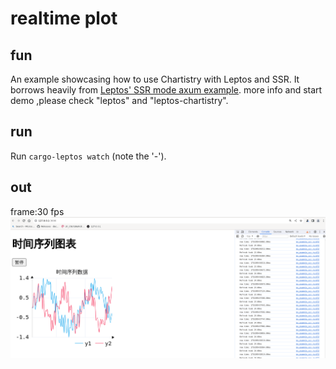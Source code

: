 # realtime plot

## fun
An example showcasing how to use Chartistry with Leptos and SSR. It borrows heavily from [Leptos' SSR mode axum example](https://github.com/leptos-rs/leptos/tree/main/examples/ssr_modes_axum).
more info and start demo ,please check "leptos" and "leptos-chartistry". 
## run
Run `cargo-leptos watch` (note the '-').
## out
frame:30 fps
![alt text](demo.png)
